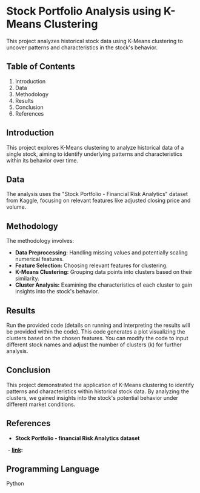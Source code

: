 # Stock Portfolio Analysis using K-Means Clustering

This project analyzes historical stock data using K-Means clustering to uncover patterns and characteristics in the stock's behavior.

## Table of Contents

1. Introduction
2. Data
3. Methodology
4. Results
5. Conclusion
6. References

## Introduction

This project explores K-Means clustering to analyze historical data of a single stock, aiming to identify underlying patterns and characteristics within its behavior over time.

## Data

The analysis uses the "Stock Portfolio - Financial Risk Analytics" dataset from Kaggle, focusing on relevant features like adjusted closing price and volume.

## Methodology

The methodology involves:

- **Data Preprocessing:** Handling missing values and potentially scaling numerical features.
- **Feature Selection:** Choosing relevant features for clustering.
- **K-Means Clustering:** Grouping data points into clusters based on their similarity.
- **Cluster Analysis:** Examining the characteristics of each cluster to gain insights into the stock's behavior.

## Results

Run the provided code (details on running and interpreting the results will be provided within the code). This code generates a plot visualizing the clusters based on the chosen features. You can modify the code to input different stock names and adjust the number of clusters (k) for further analysis.

## Conclusion

This project demonstrated the application of K-Means clustering to identify patterns and characteristics within historical stock data. By analyzing the clusters, we gained insights into the stock's potential behavior under different market conditions.

## References

- **Stock Portfolio - financial Risk Analytics dataset** 

 - **[link](https://www.kaggle.com/datasets/ankurnapa/stock-portfolio-financial-risk-analytics ):** 

## Programming Language

Python


